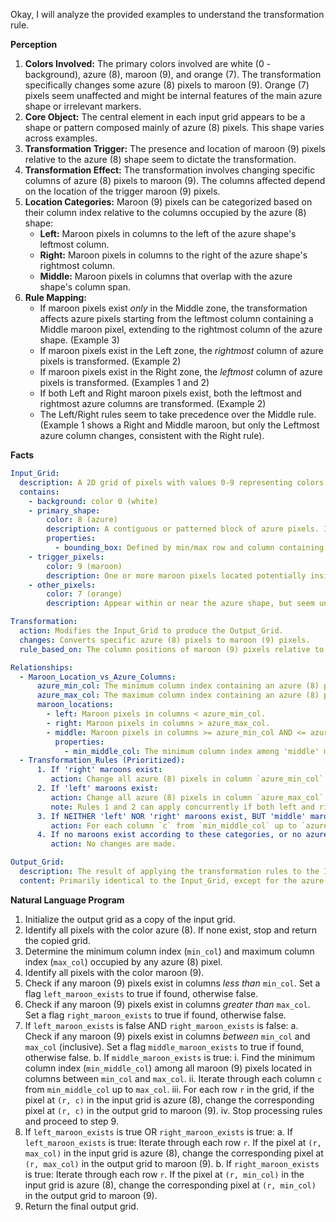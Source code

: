 Okay, I will analyze the provided examples to understand the transformation rule.

**Perception**

1.  **Colors Involved:** The primary colors involved are white (0 - background), azure (8), maroon (9), and orange (7). The transformation specifically changes some azure (8) pixels to maroon (9). Orange (7) pixels seem unaffected and might be internal features of the main azure shape or irrelevant markers.
2.  **Core Object:** The central element in each input grid appears to be a shape or pattern composed mainly of azure (8) pixels. This shape varies across examples.
3.  **Transformation Trigger:** The presence and location of maroon (9) pixels relative to the azure (8) shape seem to dictate the transformation.
4.  **Transformation Effect:** The transformation involves changing specific columns of azure (8) pixels to maroon (9). The columns affected depend on the location of the trigger maroon (9) pixels.
5.  **Location Categories:** Maroon (9) pixels can be categorized based on their column index relative to the columns occupied by the azure (8) shape:
    *   **Left:** Maroon pixels in columns to the left of the azure shape's leftmost column.
    *   **Right:** Maroon pixels in columns to the right of the azure shape's rightmost column.
    *   **Middle:** Maroon pixels in columns that overlap with the azure shape's column span.
6.  **Rule Mapping:**
    *   If maroon pixels exist *only* in the Middle zone, the transformation affects azure pixels starting from the leftmost column containing a Middle maroon pixel, extending to the rightmost column of the azure shape. (Example 3)
    *   If maroon pixels exist in the Left zone, the *rightmost* column of azure pixels is transformed. (Example 2)
    *   If maroon pixels exist in the Right zone, the *leftmost* column of azure pixels is transformed. (Examples 1 and 2)
    *   If both Left and Right maroon pixels exist, both the leftmost and rightmost azure columns are transformed. (Example 2)
    *   The Left/Right rules seem to take precedence over the Middle rule. (Example 1 shows a Right and Middle maroon, but only the Leftmost azure column changes, consistent with the Right rule).

**Facts**


```yaml
Input_Grid:
  description: A 2D grid of pixels with values 0-9 representing colors.
  contains:
    - background: color 0 (white)
    - primary_shape:
        color: 8 (azure)
        description: A contiguous or patterned block of azure pixels. Its exact shape varies.
        properties:
          - bounding_box: Defined by min/max row and column containing azure pixels.
    - trigger_pixels:
        color: 9 (maroon)
        description: One or more maroon pixels located potentially inside, outside, or adjacent to the primary shape. Their column position relative to the primary shape's columns is critical.
    - other_pixels:
        color: 7 (orange)
        description: Appear within or near the azure shape, but seem unaffected by the transformation.

Transformation:
  action: Modifies the Input_Grid to produce the Output_Grid.
  changes: Converts specific azure (8) pixels to maroon (9) pixels.
  rule_based_on: The column positions of maroon (9) pixels relative to the column span of azure (8) pixels.

Relationships:
  - Maroon_Location_vs_Azure_Columns:
      azure_min_col: The minimum column index containing an azure (8) pixel.
      azure_max_col: The maximum column index containing an azure (8) pixel.
      maroon_locations:
        - left: Maroon pixels in columns < azure_min_col.
        - right: Maroon pixels in columns > azure_max_col.
        - middle: Maroon pixels in columns >= azure_min_col AND <= azure_max_col.
          properties:
            - min_middle_col: The minimum column index among 'middle' maroon pixels.
  - Transformation_Rules (Prioritized):
      1. If 'right' maroons exist:
         action: Change all azure (8) pixels in column `azure_min_col` to maroon (9).
      2. If 'left' maroons exist:
         action: Change all azure (8) pixels in column `azure_max_col` to maroon (9).
         note: Rules 1 and 2 can apply concurrently if both left and right maroons exist.
      3. If NEITHER 'left' NOR 'right' maroons exist, BUT 'middle' maroons exist:
         action: For each column `c` from `min_middle_col` up to `azure_max_col`, change all azure (8) pixels in column `c` to maroon (9).
      4. If no maroons exist according to these categories, or no azure pixels exist:
         action: No changes are made.

Output_Grid:
  description: The result of applying the transformation rules to the Input_Grid.
  content: Primarily identical to the Input_Grid, except for the azure pixels changed to maroon according to the rules.
```


**Natural Language Program**

1.  Initialize the output grid as a copy of the input grid.
2.  Identify all pixels with the color azure (8). If none exist, stop and return the copied grid.
3.  Determine the minimum column index (`min_col`) and maximum column index (`max_col`) occupied by any azure (8) pixel.
4.  Identify all pixels with the color maroon (9).
5.  Check if any maroon (9) pixels exist in columns *less than* `min_col`. Set a flag `left_maroon_exists` to true if found, otherwise false.
6.  Check if any maroon (9) pixels exist in columns *greater than* `max_col`. Set a flag `right_maroon_exists` to true if found, otherwise false.
7.  If `left_maroon_exists` is false AND `right_maroon_exists` is false:
    a.  Check if any maroon (9) pixels exist in columns *between* `min_col` and `max_col` (inclusive). Set a flag `middle_maroon_exists` to true if found, otherwise false.
    b.  If `middle_maroon_exists` is true:
        i.  Find the minimum column index (`min_middle_col`) among all maroon (9) pixels located in columns between `min_col` and `max_col`.
        ii. Iterate through each column `c` from `min_middle_col` up to `max_col`.
        iii. For each row `r` in the grid, if the pixel at `(r, c)` in the input grid is azure (8), change the corresponding pixel at `(r, c)` in the output grid to maroon (9).
        iv. Stop processing rules and proceed to step 9.
8.  If `left_maroon_exists` is true OR `right_maroon_exists` is true:
    a.  If `left_maroon_exists` is true: Iterate through each row `r`. If the pixel at `(r, max_col)` in the input grid is azure (8), change the corresponding pixel at `(r, max_col)` in the output grid to maroon (9).
    b.  If `right_maroon_exists` is true: Iterate through each row `r`. If the pixel at `(r, min_col)` in the input grid is azure (8), change the corresponding pixel at `(r, min_col)` in the output grid to maroon (9).
9.  Return the final output grid.